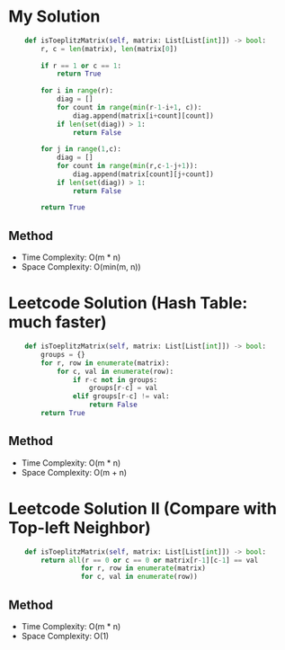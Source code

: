 # My Solution
```Python
    def isToeplitzMatrix(self, matrix: List[List[int]]) -> bool:
        r, c = len(matrix), len(matrix[0])
        
        if r == 1 or c == 1:
            return True
        
        for i in range(r):
            diag = []
            for count in range(min(r-1-i+1, c)):
                diag.append(matrix[i+count][count])
            if len(set(diag)) > 1:
                return False
            
        for j in range(1,c):
            diag = []
            for count in range(min(r,c-1-j+1)):
                diag.append(matrix[count][j+count])
            if len(set(diag)) > 1:
                return False
            
        return True
```

## Method
- Time Complexity: O(m * n)
- Space Complexity: O(min(m, n))

# Leetcode Solution (Hash Table: much faster)
```Python
    def isToeplitzMatrix(self, matrix: List[List[int]]) -> bool:
        groups = {}
        for r, row in enumerate(matrix):
            for c, val in enumerate(row):
                if r-c not in groups:
                    groups[r-c] = val
                elif groups[r-c] != val:
                    return False
        return True
```

## Method
- Time Complexity: O(m * n)
- Space Complexity: O(m + n)

# Leetcode Solution II (Compare with Top-left Neighbor)
```Python
    def isToeplitzMatrix(self, matrix: List[List[int]]) -> bool:
        return all(r == 0 or c == 0 or matrix[r-1][c-1] == val
                  for r, row in enumerate(matrix)
                  for c, val in enumerate(row))
```

## Method
- Time Complexity: O(m * n)
- Space Complexity: O(1)




